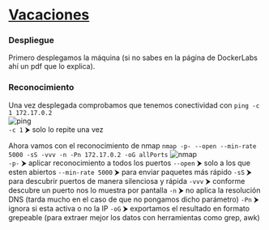 # [Vacaciones](https://dockerlabs.es/)

### Despliegue

Primero desplegamos la máquina (si no sabes en la página de DockerLabs ahí un pdf que lo explica).

### Reconocimiento

Una vez desplegada comprobamos que tenemos conectividad con `ping -c 1 172.17.0.2` <br>
![ping](ping.jpg) <br>
`-c 1` ⮞ solo lo repite una vez<br>

Ahora vamos con el reconocimiento de nmap `nmap -p- --open --min-rate 5000 -sS -vvv -n -Pn 172.17.0.2 -oG allPorts`
![nmap](nmap.jpg) <br>
`-p-` ⮞ aplicar reconocimiento a todos los puertos
`--open` ⮞ solo a los que esten abiertos
`--min-rate 5000` ⮞ para enviar paquetes más rápido
`-sS` ⮞ para descubrir puertos de manera silenciosa y rápida
`-vvv` ⮞ conforme descubre un puerto nos lo muestra por pantalla
`-n` ⮞ no aplica la resolución DNS (tarda mucho en el caso de que no pongamos dicho parámetro)
`-Pn` ⮞ ignora si esta activa o no la IP
`-oG` ⮞ exportamos el resultado en formato grepeable (para extraer mejor los datos con herramientas como grep, awk)





